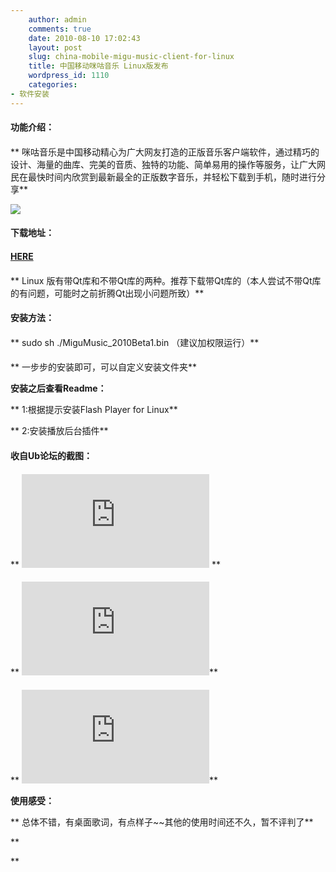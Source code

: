 ```yaml
---
    author: admin
    comments: true
    date: 2010-08-10 17:02:43
    layout: post
    slug: china-mobile-migu-music-client-for-linux
    title: 中国移动咪咕音乐 Linux版发布
    wordpress_id: 1110
    categories:
- 软件安装
---
```


#### 
**功能介绍：**

#### 
** 咪咕音乐是中国移动精心为广大网友打造的正版音乐客户端软件，通过精巧的设计、海量的曲库、完美的音质、独特的功能、简单易用的操作等服务，让广大网民在最快时间内欣赏到最新最全的正版数字音乐，并轻松下载到手机，随时进行分享**

![](http://music.10086.cn/newweb/zq/2009/migu_music_client/images2/bg3.jpg)

#### 
**下载地址：**

#### 
**[ HERE](http://music.10086.cn/newweb/zq/2009/migu_music_client/default/_/_/_/_/_/_/p.html)**

#### 
** Linux 版有带Qt库和不带Qt库的两种。推荐下载带Qt库的（本人尝试不带Qt库的有问题，可能时之前折腾Qt出现小问题所致）**

#### 
**安装方法：**

#### 
** sudo sh ./MiguMusic_2010Beta1.bin （建议加权限运行）**

#### 
** 一步步的安装即可，可以自定义安装文件夹**

**安装之后查看Readme：**

** 1:根据提示安装Flash Player for Linux**

** 2:安装播放后台插件**

#### 
**收自Ub论坛的截图：**

#### 
** ![](http://forum.ubuntu.org.cn/download/file.php?id=112274&t=1) **

#### 
** ![](http://forum.ubuntu.org.cn/download/file.php?id=112273&t=1)**

#### 
** ![](http://forum.ubuntu.org.cn/download/file.php?id=112272&t=1)**

**使用感受：**

** 总体不错，有桌面歌词，有点样子~~其他的使用时间还不久，暂不评判了**

**  

**

